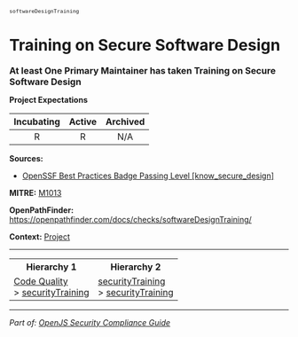 <span style="font-size:0.8em;"><code>softwareDesignTraining</code></span>  
# Training on Secure Software Design


<span style="font-size:1.15em;"><b>At least One Primary Maintainer has taken Training on Secure Software Design</b></span>

**Project Expectations**

<div align="center">

| Incubating | Active | Archived |
|:-----------:|:--------:|:----------:|
| R | R | N/A |

</div>




**Sources:**
- [OpenSSF Best Practices Badge Passing Level [know_secure_design]](https://www.bestpractices.dev/en/criteria)

**MITRE:**
[M1013](https://attack.mitre.org/mitigations/M1013/)

**OpenPathFinder:** https://openpathfinder.com/docs/checks/softwareDesignTraining/

**Context:** [Project](../context-Project.md)



---

<table>
<tr>
  <th align="center">Hierarchy 1</th>
  <th align="center">Hierarchy 2</th>
</tr>
<tr>
  <td>
    <a href="../Code Quality">Code Quality</a><br> > 
    <a href="../securityTraining">securityTraining</a>
  </td>
  <td>
    <a href="../securityTraining">securityTraining</a><br> >
    <a href="../securityTraining">securityTraining</a>
  </td>
</tr>
</table>

---

*Part of: [OpenJS Security Compliance Guide](../README.md)* 
